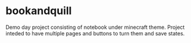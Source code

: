 # bookandquill
Demo day project consisting of notebook under minecraft theme. Project inteded to have multiple pages and buttons to turn them and save states.